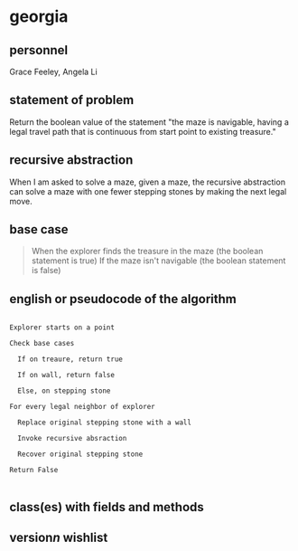 # georgia

## personnel
Grace Feeley, Angela Li

## statement of problem
Return the boolean value of the statement "the maze is navigable, having a legal travel path that is continuous from start point to existing treasure."

## recursive abstraction
When I am asked to solve a maze, given a maze, the recursive abstraction can solve a maze with one fewer stepping stones by making the next legal move.


## base case
>When the explorer finds the treasure in the maze (the boolean statement is true)
>If the maze isn't navigable (the boolean statement is false)

## english or pseudocode of the algorithm
<pre>
<code>
Explorer starts on a point

Check base cases

  If on treaure, return true
  
  If on wall, return false
  
  Else, on stepping stone
  
For every legal neighbor of explorer

  Replace original stepping stone with a wall

  Invoke recursive absraction 
  
  Recover original stepping stone

Return False
</code>
</pre>

## class(es) with fields and methods

## version*n* wishlist 
